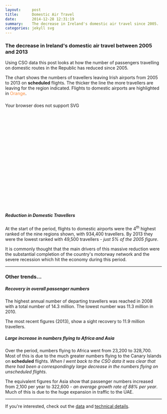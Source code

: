 ```yaml
---
layout:     post
title:      Domestic Air Travel
date:       2014-12-28 12:31:19
summary:    The decrease in Ireland's domestic air travel since 2005.
categories: jekyll svg
---
```


<head>
  <style>
  .svg-container_16-9 { 
    display: inline-block;
    position: relative;
    width: 100%;
    padding-bottom: 56.25%; 
    vertical-align: middle; 
    overflow: hidden;
    margin-top: 0.5rem;
    margin-bottom: 2rem;
  }

  .svg-container_sq { 
    display: inline-block;
    position: relative;
    width: 100%;
    padding-bottom: 100%; 
    vertical-align: middle; 
    overflow: hidden; 
  } 

  .svg-content { 
    display: inline-block;
    position: absolute;
    top: 0;
    left: 0;
  }
  </style>
</head>

### The decrease in Ireland's domestic air travel between 2005 and 2013

Using CSO data this post looks at how the number of passengers travelling on domestic routes in the Republic has reduced since 2005.

The chart shows the numbers of travellers leaving Irish airports from 2005 to 2013 on __scheduled__ flights. The thicker the line the more travellers are leaving for the region indicated. Flights to domestic airports are highlighted in <span style="color: rgb(253,141,60);">Orange</span>.

<div class="svg-container_16-9">
  <object type="image/svg+xml" data="{{ site.baseurl }}/images/141228_DestRegionsYears_IrelandHighlight.svg" width="100%" height="100%" class="svg-content">Your browser does not support SVG
  </object>
</div>

##### Reduction in Domestic Travellers

At the start of the period, flights to domestic airports were the 4<sup>th</sup> highest ranked of the nine regions shown, with 934,400 travellers. By 2013 they were the lowest ranked with 49,500 travellers -  _just 5% of the 2005 figure_.

It is commonly thought that the main drivers of this massive reduction were the substantial completion of the country's motorway network and the severe recession which hit the economy during this period.

---

### Other trends...

##### Recovery in overall passenger numbers

The highest annual number of departing travellers was reached in 2008 with a total number of 14.3 million. The lowest number was 11.3 million in 2010.

The most recent figures (2013), show a sight recovery to 11.9 million travellers.

##### Large increase in numbers flying to Africa and Asia

Over the period, numbers flying to Africa went from 23,200 to 328,700. Most of this is due to the much greater numbers flying to the Canary Islands on __scheduled__ flights. _When I went back to the CSO data it was clear that there had been a correspondingly large decrease in the numbers flying on unscheduled flights_.

The equivalent figures for Asia show that passenger numbers increased from 2,100 per year to 322,600 - _an average growth rate of 88% per year_. Much of this is due to the huge expansion in traffic to the UAE.

---

If you're interested, check out the [data](https://github.com/prockley/Air_Passengers_Dep_raw.densitydesign/tree/master/data) and [technical details](https://github.com/prockley/Air_Passengers_Dep_raw.densitydesign/tree/master).
